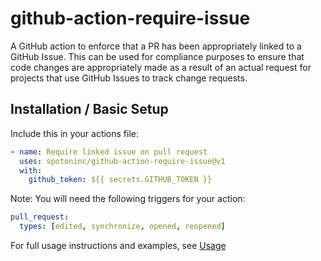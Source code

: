 # github-action-require-issue

A GitHub action to enforce that a PR has been appropriately linked to a GitHub Issue.
This can be used for compliance purposes to ensure that code changes are appropriately
made as a result of an actual request for projects that use GitHub Issues to track
change requests.

## Installation / Basic Setup

Include this in your actions file:

```yaml
- name: Require linked issue on pull request
  uses: spotoninc/github-action-require-issue@v1
  with:
    github_token: ${{ secrets.GITHUB_TOKEN }}
```

Note: You will need the following triggers for your action:

```yaml
pull_request:
  types: [edited, synchronize, opened, reopened]
```

For full usage instructions and examples, see [Usage][usage]

<!-- links -->
[usage]: usage.md

